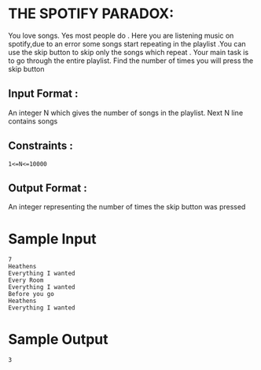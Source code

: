 # THE SPOTIFY PARADOX:

You love songs. Yes most people do .
Here you are listening music on spotify,due to an error some songs start repeating in the playlist .You can use the skip button to skip only the songs which repeat . Your main task is to go through the entire playlist.
Find the number of times you will press the skip button

## Input Format :
An integer N which gives the number of songs in the playlist.
Next N line contains songs

## Constraints :
```
1<=N<=10000
```
## Output Format :
An integer representing the number of times the skip button was pressed

# Sample Input
```
7
Heathens
Everything I wanted
Every Room
Everything I wanted
Before you go
Heathens
Everything I wanted
```

# Sample Output
```
3
```